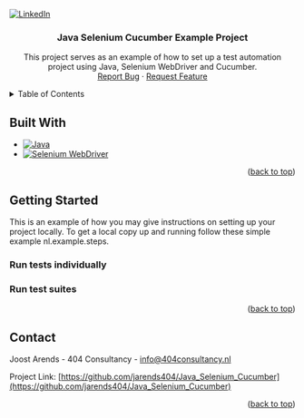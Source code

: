 [![LinkedIn][linkedin-shield]][linkedin-url]


<!-- INTRODUCTION -->
<h3 align="center">Java Selenium Cucumber Example Project</h3>

  <p align="center">
    This project serves as an example of how to set up a test automation project using Java, Selenium WebDriver and Cucumber.
    <br />
    <a href="https://github.com/jarends404/Java_Selenium_Cucumber/issues">Report Bug</a>
    ·
    <a href="https://github.com/jarends404/Java_Selenium_Cucumber/issues">Request Feature</a>
  </p>


<!-- TABLE OF CONTENTS -->
<details>
  <summary>Table of Contents</summary>
  <ol>
    <li>
      <a href="#about-the-project">About The Project</a>
      <ul>
        <li><a href="#built-with">Built With</a></li>
      </ul>
    </li>
    <li>
      <a href="#getting-started">Getting Started</a>
      <ul>
        <li><a href="#prerequisites">Prerequisites</a></li>
        <li><a href="#installation">Installation</a></li>
      </ul>
    </li>
    <li><a href="#contact">Contact</a></li>
  </ol>
</details>


<!-- BUILT WITH -->
## Built With

* [![Java][Java]][Java-url]
* [![Selenium WebDriver][Selenium]][Selenium-url]

<p align="right">(<a href="#readme-top">back to top</a>)</p>


<!-- GETTING STARTED -->
## Getting Started

This is an example of how you may give instructions on setting up your project locally.
To get a local copy up and running follow these simple example nl.example.steps.

### Run tests individually

### Run test suites

<p align="right">(<a href="#readme-top">back to top</a>)</p>


<!-- CONTACT -->
## Contact

Joost Arends - 404 Consultancy - info@404consultancy.nl

Project Link: [https://github.com/jarends404/Java_Selenium_Cucumber](https://github.com/jarends404/Java_Selenium_Cucumber)

<p align="right">(<a href="#readme-top">back to top</a>)</p>


<!-- MARKDOWN LINKS & IMAGES -->
<!-- https://www.markdownguide.org/basic-syntax/#reference-style-links -->
[linkedin-shield]: https://img.shields.io/badge/-LinkedIn-black.svg?style=for-the-badge&logo=linkedin&colorB=555
[linkedin-url]: https://www.linkedin.com/in/joost-arends/
[Java]: https://img.shields.io/badge/java-%23ED8B00.svg?style=for-the-badge&logo=java&logoColor=white
[Java-url]: https://www.oracle.com/java/technologies/downloads/#java17
[Selenium]: https://img.shields.io/badge/-selenium-%43B02A?style=for-the-badge&logo=selenium&logoColor=white
[Selenium-url]: https://www.selenium.dev/documentation/webdriver/